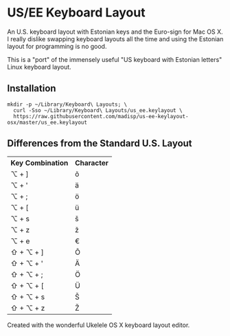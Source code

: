 US/EE Keyboard Layout
=====================

An U.S. keyboard layout with Estonian keys and the Euro-sign for Mac OS X.
I really dislike swapping keyboard layouts all the time and using the Estonian layout for programming is no good.

This is a "port" of the immensely useful "US keyboard with Estonian letters" Linux keyboard layout.

## Installation

```
mkdir -p ~/Library/Keyboard\ Layouts; \
  curl -Sso ~/Library/Keyboard\ Layouts/us_ee.keylayout \
  https://raw.githubusercontent.com/madisp/us-ee-keylayout-osx/master/us_ee.keylayout
```

## Differences from the Standard U.S. Layout

<table>
<tr><th>Key Combination</th><th>Character</th><tr>
<tr><td>⌥ + ]</td><td>õ</td></tr>
<tr><td>⌥ + '</td><td>ä</td></tr>
<tr><td>⌥ + ;</td><td>ö</td></tr>
<tr><td>⌥ + [</td><td>ü</td></tr>
<tr><td>⌥ + s</td><td>š</td></tr>
<tr><td>⌥ + z</td><td>ž</td></tr>
<tr><td>⌥ + e</td><td>€</td></tr>
<tr><td>⇧ + ⌥ + ]</td><td>Õ</td></tr>
<tr><td>⇧ + ⌥ + '</td><td>Ä</td></tr>
<tr><td>⇧ + ⌥ + ;</td><td>Ö</td></tr>
<tr><td>⇧ + ⌥ + [</td><td>Ü</td></tr>
<tr><td>⇧ + ⌥ + s</td><td>Š</td></tr>
<tr><td>⇧ + ⌥ + z</td><td>Ž</td></tr>
</table>

Created with the wonderful Ukelele OS X keyboard layout editor.
